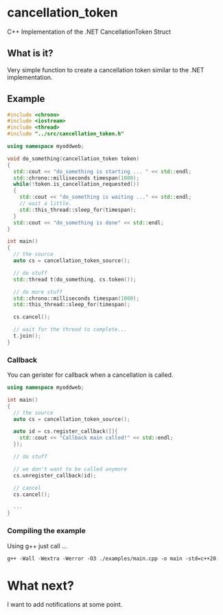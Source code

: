 # cancellation_token

C++ Implementation of the .NET CancellationToken Struct

## What is it?

Very simple function to create a cancellation token similar to the .NET implementation.

## Example

```c++
#include <chrono>
#include <iostream>
#include <thread>
#include "../src/cancellation_token.h"

using namespace myoddweb;

void do_something(cancellation_token token)
{
  std::cout << "do_something is starting ... " << std::endl;
  std::chrono::milliseconds timespan(1000);
  while(!token.is_cancellation_requested())
  {
    std::cout << "do_something is waiting ..." << std::endl;
    // wait a little.
    std::this_thread::sleep_for(timespan);
  }
  std::cout << "do_something is done" << std::endl;
}

int main()
{
  // the source
  auto cs = cancellation_token_source();

  // do stuff
  std::thread t(do_something, cs.token());

  // do more stuff
  std::chrono::milliseconds timespan(1000);
  std::this_thread::sleep_for(timespan);

  cs.cancel();

  // wait for the thread to complete...
  t.join();
}
```

### Callback

You can gerister for callback when a cancellation is called.

```c++
using namespace myoddweb;

int main()
{
  // the source
  auto cs = cancellation_token_source();

  auto id = cs.register_callback([]{
    std::cout << "Callback main called!" << std::endl;
  });

  // do stuff

  // we don't want to be called anymore
  cs.unregister_callback(id);

  // cancel 
  cs.cancel();

  ...
}
```

### Compiling the example

Using g++ just call ... 

`g++ -Wall -Wextra -Werror -O3 ./examples/main.cpp -o main -std=c++20`

# What next?

I want to add notifications at some point.